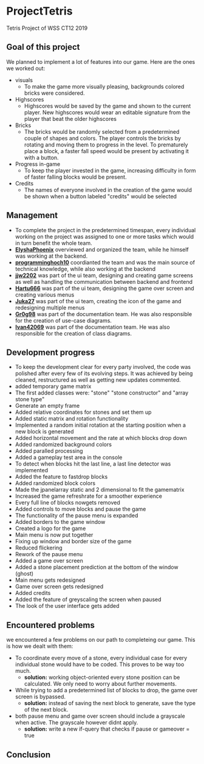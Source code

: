 # ProjectTetris
Tetris Project of WSS CT12 2019


## Goal of this project

We planned to implement a lot of features into our game. Here are the ones we worked out:
* visuals
  * To make the game more visually pleasing, backgrounds colored bricks were considered.
* Highscores
  * Highscores would be saved by the game and shown to the current player. New highscores would wear an editable signature from the player that beat the older highscores
* Bricks
  * The bricks would be randomly selected from a predetermined couple of shapes and colors. The player controls the bricks by rotating and moving them to progress in the level. To prematurely place a block, a faster fall speed would be present by activating it with a button.
* Progress in-game
  * To keep the player invested in the game, increasing difficulty in form of faster falling blocks would be present.
* Credits
  * The names of everyone involved in the creation of the game would be shown when a button labeled "credits" would be selected

## Management

* To complete the project in the predetermined timespan, every individual working on the project was assigned to one or more tasks which would in turn benefit the whole team.
* **[ElyshaPhoenix](https://github.com/ElyshaPhoenix)** overviewed and organized the team, while he himself was working at the backend.
* **[programminghoch10](https://github.com/programminghoch10)** coordianted the team and was the main source of technical knowledge, while also working at the backend
* **[jjw2202](https://github.com/jjw2202)** was part of the ui team, designing and creating game screens as well as handling the communication between backend and frontend
* **[Hartu666](https://github.com/Hartu666)** was part of the ui team, designing the game over screen and creating various menus
* **[Juka27](https://github.com/Juka27)** was part of the ui team, creating the icon of the game and redesigning multiple menus
* **[Gr0g98](https://github.com/Gr0g98)** was part of the documentation team. He was also responsible for the creation of use-case diagrams.
* **[Ivan42069](https://github.com/Ivan42069)** was part of the documentation team. He was also responsible for the creation of class diagrams.


## Development progress

* To keep the development clear for every party involved, the code was polished after every few of its evolving steps. It was achieved by being cleaned, restructured as well as getting new updates commented.
* added temporary game matrix
* The first added classes were: "stone" "stone constructor" and "array stone type"
* Generate an empty frame
* Added relative coordinates for stones and set them up
* Added static matrix and rotation functionality
* Implemented a random initial rotation at the starting position when a new block is generated
* Added horizontal movement and the rate at which blocks drop down
* Added randomized background colors
* Added paralled processing
* Added a gameplay test area in the console
* To detect when blocks hit the last line, a last line detector was implemented
* Added the feature to fastdrop blocks
* Added randomized block colors
* Made the jpanelarray static and 2 dimensional to fit the gamematrix
* Increased the game refreshrate for a smoother experience
* Every full line of blocks nowgets removed
* Added controls to move blocks and pause the game
* The functionality of the pause menu is expanded
* Added borders to the game window
* Created a logo for the game
* Main menu is now put together
* Fixing up window and border size of the game
* Reduced flickering
* Rework of the pause menu
* Added a game over screen
* Added a stone placement prediction at the bottom of the window (ghost)
* Main menu gets redesigned
* Game over screen gets redesigned
* Added credits
* Added the feature of greyscaling the screen when paused
* The look of the user interface gets added


## Encountered problems

we encountered a few problems on our path to completeing our game. This is how we dealt with them:
* To coordinate every move of a stone, every individual case for every individual stone would have to be coded. This proves to be way too much.
  * **solution:** working object-oriented every stone position can be calculated. We only need to worry about further movements.
* While trying to add a predetermined list of blocks to drop, the game over screen is bypassed.
  * **solution:** instead of saving the next block to generate, save the type of the next block.
* both pause menu and game over screen should include a grayscale when active. The grayscale however didnt apply.
  * **solution:** write a new if-query that checks if pause or gameover = true
  
## Conclusion
